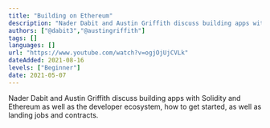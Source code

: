 ```yaml
---
title: "Building on Ethereum"
description: "Nader Dabit and Austin Griffith discuss building apps with Solidity and Ethereum as well as the developer ecosystem, how to get started, as well as landing jobs and contracts."
authors: ["@dabit3","@austingriffith"]
tags: []
languages: []
url: "https://www.youtube.com/watch?v=ogjOjUjCVLk"
dateAdded: 2021-08-16
levels: ["Beginner"]
date: 2021-05-07
---
```


Nader Dabit and Austin Griffith discuss building apps with Solidity and Ethereum as well as the developer ecosystem, how to get started, as well as landing jobs and contracts.